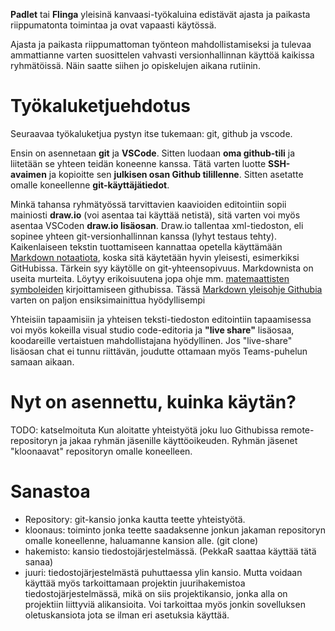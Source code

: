 **Padlet** tai **Flinga** yleisinä kanvaasi-työkaluina edistävät ajasta ja paikasta riippumatonta toimintaa ja ovat vapaasti käytössä.  

Ajasta ja paikasta riippumattoman työnteon mahdollistamiseksi ja tulevaa ammattianne varten suosittelen vahvasti versionhallinnan käyttöä kaikissa ryhmätöissä. Näin saatte siihen jo opiskelujen aikana rutiinin. 

# Työkaluketjuehdotus
Seuraavaa työkaluketjua pystyn itse tukemaan: git, github ja vscode. 

Ensin on asennetaan **git** ja **VSCode**. Sitten luodaan **oma github-tili** ja liitetään se yhteen teidän koneenne kanssa. Tätä varten luotte **SSH-avaimen** ja kopioitte sen **julkisen osan Github tilillenne**. Sitten asetatte omalle koneellenne **git-käyttäjätiedot**. 

Minkä tahansa ryhmätyössä tarvittavien kaavioiden editointiin sopii mainiosti **draw.io** (voi asentaa tai käyttää netistä), sitä varten voi myös asentaa VSCoden **draw.io lisäosan**. Draw.io tallentaa xml-tiedoston, eli sopinee yhteen git-versionhallinnan kanssa (lyhyt testaus tehty). Kaikenlaiseen tekstin tuottamiseen kannattaa opetella käyttämään [Markdown notaatiota](https://en.wikipedia.org/wiki/Markdown), koska sitä käytetään hyvin yleisesti, esimerkiksi GitHubissa. Tärkein syy käytölle on git-yhteensopivuus. Markdownista on useita murteita. Löytyy erikoisuutena jopa ohje mm. [matemaattisten symboleiden](https://docs.github.com/en/get-started/writing-on-github/working-with-advanced-formatting/writing-mathematical-expressions) kirjoittamiseen githubissa. Tässä [Markdown yleisohje Githubia](https://docs.github.com/en/get-started/writing-on-github/getting-started-with-writing-and-formatting-on-github/basic-writing-and-formatting-syntax) varten on paljon ensiksimainittua hyödyllisempi

[]()
[]()
[]()

Yhteisiin tapaamisiin ja yhteisen teksti-tiedoston editointiin tapaamisessa voi myös kokeilla visual studio code-editoria ja **"live share"** lisäosaa, koodareille vertaistuen mahdollistajana hyödyllinen. Jos "live-share" lisäosan chat ei tunnu riittävän, joudutte ottamaan myös Teams-puhelun samaan aikaan. 

# Nyt on asennettu, kuinka käytän?
TODO: katselmoituta
Kun aloitatte yhteistyötä joku luo Githubissa remote-repositoryn ja jakaa ryhmän jäsenille käyttöoikeuden. Ryhmän jäsenet "kloonaavat" repositoryn omalle koneelleen. 

# Sanastoa
* Repository: git-kansio jonka kautta teette yhteistyötä. 
* kloonaus: toiminto jonka teette saadaksenne jonkun jakaman repositoryn omalle koneellenne, haluamanne kansion alle. (git clone)
* hakemisto: kansio tiedostojärjestelmässä. (PekkaR saattaa käyttää tätä sanaa)
* juuri: tiedostojärjestelmästä puhuttaessa ylin kansio. Mutta voidaan käyttää myös tarkoittamaan projektin juurihakemistoa tiedostojärjestelmässä, mikä on siis projektikansio, jonka alla on projektiin liittyviä alikansioita. Voi tarkoittaa myös jonkin sovelluksen oletuskansiota jota se ilman eri asetuksia käyttää. 